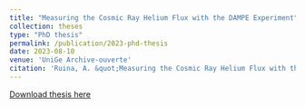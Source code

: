 ```yaml
---
title: "Measuring the Cosmic Ray Helium Flux with the DAMPE Experiment"
collection: theses
type: "PhD thesis"
permalink: /publication/2023-phd-thesis
date: 2023-08-10
venue: 'UniGe Archive-ouverte'
citation: 'Ruina, A. &quot;Measuring the Cosmic Ray Helium Flux with the DAMPE Experiment.&quot; PhD thesis, <i>UniGe Archive-ouverte</i>, 2023'
---
```

[Download thesis here](https://archive-ouverte.unige.ch/unige:170702)
